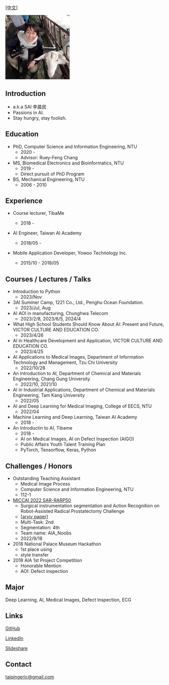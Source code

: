 [[中文]](https://github.com/taipingeric/taipingeric.github.io/blob/master/index_zh.md)

![image](https://raw.githubusercontent.com/taipingeric/taipingeric.github.io/master/assets/FB.jpg)

## Introduction
  * a.k.a SAI 李晨民
  * Passions in AI.
  * Stay hungry, stay foolish.

## Education

* PhD, Computer Science and Information Engineering, NTU
  * 2020 -
  * Advisor: Ruey-Feng Chang
* MS, Biomedical Electronics and Bioinformatics, NTU
  *   2019 -
  * Direct pursuit of PhD Program
* BS, Mechanical Engineering, NTU
  *   2006 - 2010

## Experience

* Course lecturer, TibaMe
    *   2018 -

* AI Engineer, Taiwan AI Academy
  * 2018/05 -

* Mobile Application Developer, Yowoo Technology Inc.
  * 2015/10 - 2018/05

## Courses / Lectures / Talks
* Introduction to Python
  * 2023/Nov
* 3AI Summer Camp, 1221 Co., Ltd., Penghu Ocean Foundation.
  * 2023/Jul, Aug
* AI AOI in manufacturing, Chunghwa Telecom
  * 2023/2/8, 2023/6/5, 2024/4
* What High School Students Should Know About AI: Present and Future, VICTOR CULTURE AND EDUCATION CO.
  * 2023/4/26
* AI in Healthcare Development and Application, VICTOR CULTURE AND EDUCATION CO.
  * 2023/4/25
* AI Applications to Medical Images, Department of Information Technology and Management, Tzu Chi University
  * 2022/10/28
* An Introduction to AI, Department of Chemical and Materials Engineering, Chang Gung University
  * 2022/10, 2021/10
* AI in Industrial Applications, Department of Chemical and Materials Engineering, Tam Kang University
  * 2022/05
* AI and Deep Learning for Medical Imaging, College of EECS, NTU
  * 2022/04 
* Machine Learning and Deep Learning, Taiwan AI Academy
  * 2018 -
* An Introductin to AI, Tibame
  * 2018 - 
  * AI on Medical Images, AI on Defect Inspection (AIGO)
  * Public Affairs Youth Talent Training Plan
  * PyTorch, Tensorflow, Keras, Python

## Challenges / Honors

* Outstanding Teaching Assistant
  * Medical Image Process
  * Computer Science and Information Engineering, NTU 
  * 112-1
* [MICCAI 2022 SAR-RARP50](https://www.synapse.org/#!Synapse:syn27618412/wiki/619479)
  * Surgical instrumentation segmentation and Action Recognition on Robot-Assisted Radical Prostatectomy Challenge
  * [[arxiv paper]](https://arxiv.org/abs/2401.00496)
  * Multi-Task: 2nd
  * Segmentation: 4th
  * Team name: AIA_Noobs
  * 2022/9/18
* 2018 National Palace Museum Hackathon
  * 1st place using 
  * style transfer
* 2018 AIA 1st Project Competition
    *  Honorable Mention 
    *  AOI: Defect inspection

## Major

Deep Learning, AI, Medical Images, Defect Inspection, ECG

## Links

[GitHub](https://github.com/taipingeric)

[LinkedIn](https://www.linkedin.com/in/chihyang-li-a883b375/)

[Slideshare](https://www.slideshare.net/ChihyangLi)

## Contact

taipingeric@gmail.com
